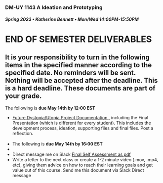 ### DM-UY 1143 A Ideation and Prototyping
##### Spring 2023 • Katherine Bennett • Mon/Wed 14:00PM-15:50PM 


# END OF SEMESTER DELIVERABLES

 
## It is your responsibility to turn in the following items in the specified manner according to the specified date. No reminders will be sent. Nothing will be accepted after the deadline. This is a hard deadline. These documents are part of your grade.

The following is <strong> due May 14th by 12:00 EST </strong>
<ul>
<li><a href="future.md">Future Dystopia/Utopia Project Documentation </a>, including the Final Presentation (which is different for every student). This includes the development process, ideation, supporting files and final files. Post a reflection. <br> 
<br> 
<li> The following is <strong> due May 14th by 16:00 EST </strong> <li>
<li>Direct message me on Slack <a href = "https://github.com/IDMNYU/IdeationPrototypingSpring19-Bennett/blob/master/I%26P_final_self_assessment_2019.pdf"> Final Self Assessment as pdf </a> </li>
<li>Write a letter to the next class or create a 1-2 minute video (.mov, .mp4, etc), giving them advice on how to reach their learning goals and get value out of this course. Send me this document via Slack Direct message </li>
</ul>





